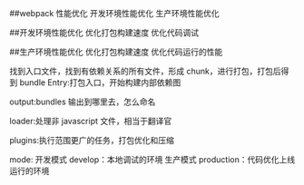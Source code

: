 ##webpack 性能优化
开发环境性能优化
生产环境性能优化

##开发环境性能优化
优化打包构建速度
优化代码调试

##生产环境性能优化
优化打包构建速度
优化代码运行的性能

找到入口文件，找到有依赖关系的所有文件，形成 chunk，进行打包，打包后得到 bundle
Entry:打包入口，开始构建内部依赖图

output:bundles 输出到哪里去，怎么命名

loader:处理非 javascript 文件，相当于翻译官

plugins:执行范围更广的任务，打包优化和压缩

mode:
开发模式 develop：本地调试的环境
生产模式 production：代码优化上线运行的环境
